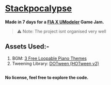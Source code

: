# [Stackpocalypse](https://harsht549.itch.io/stackpocalypse)
**Made in 7 days for a [FIA X UModeler](https://itch.io/jam/fia-x-umodeler-mega-jam) Game Jam.**

> ⚠️ Note: The project isnt organised very well

## Assets Used:-
1. BGM: [3 Free Loopable Piano Themes](https://crescendo.itch.io/3-free-loopable-piano-themes)
2. Tweening Library: [DOTween (HOTween v2)](https://assetstore.unity.com/packages/tools/animation/dotween-hotween-v2-27676)

##
**No license, feel free to explore the code.**
